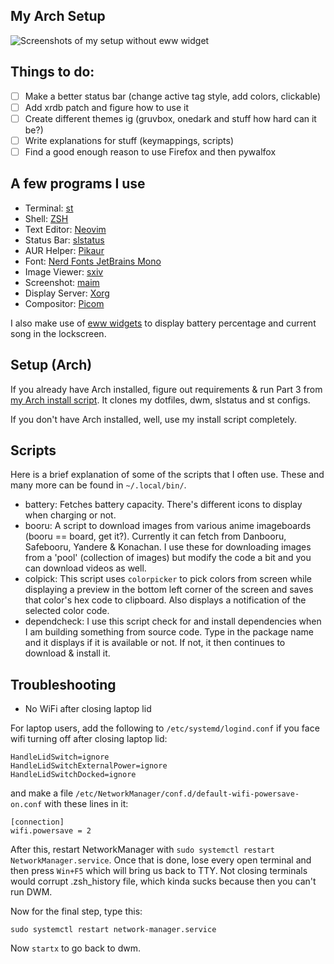 ## My Arch Setup
![Screenshots of my setup without eww widget](https://0x0.st/omWx.png)

## Things to do:

- [ ] Make a better status bar (change active tag style, add colors, clickable)
- [ ] Add xrdb patch and figure how to use it 
- [ ] Create different themes ig (gruvbox, onedark and stuff how hard can it be?)
- [ ] Write explanations for stuff (keymappings, scripts)
- [ ] Find a good enough reason to use Firefox and then pywalfox

## A few programs I use

- Terminal: [st](https://st.suckless.org/)
- Shell: [ZSH](https://www.zsh.org/)
- Text Editor: [Neovim](https://github.com/neovim/neovim)
- Status Bar: [slstatus](https://tools.suckless.org/slstatus/)
- AUR Helper: [Pikaur](https://github.com/actionless/pikaur)
- Font: [Nerd Fonts JetBrains Mono](https://www.nerdfonts.com/)
- Image Viewer: [sxiv](https://github.com/muennich/sxiv)
- Screenshot: [maim](https://github.com/naelstrof/maim)
- Display Server: [Xorg](https://www.x.org/wiki)
- Compositor: [Picom](https://github.com/yshui/picom)

I also make use of [eww widgets](https://github.com/elkowar/eww) to display battery percentage and current song in the lockscreen.

## Setup (Arch)

If you already have Arch installed, figure out requirements & run Part 3 from [my Arch install script](https://github.com/samisthefbi/sami). It clones my dotfiles, dwm, slstatus and st configs. 

If you don't have Arch installed, well, use my install script completely.

## Scripts

Here is a brief explanation of some of the scripts that I often use. These and many more can be found in `~/.local/bin/`.

- battery: Fetches battery capacity. There's different icons to display when charging or not.
- booru: A script to download images from various anime imageboards (booru == board, get it?). Currently it can fetch from Danbooru, Safebooru, Yandere & Konachan. I use these for downloading images from a 'pool' (collection of images) but modify the code a bit and you can download videos as well.
- colpick: This script uses `colorpicker` to pick colors from screen while displaying a preview in the bottom left corner of the screen and saves that color's hex code to clipboard. Also displays a notification of the selected color code.
- dependcheck: I use this script check for and install dependencies when I am building something from source code. Type in the package name and it displays if it is available or not. If not, it then continues to download & install it.

## Troubleshooting

- No WiFi after closing laptop lid

For laptop users, add the following to `/etc/systemd/logind.conf` if you face wifi turning off after closing laptop lid:

```
HandleLidSwitch=ignore
HandleLidSwitchExternalPower=ignore
HandleLidSwitchDocked=ignore
```
and make a file `/etc/NetworkManager/conf.d/default-wifi-powersave-on.conf` with these lines in it:
```
[connection]
wifi.powersave = 2
```
After this, restart NetworkManager with `sudo systemctl restart NetworkManager.service`. Once that is done, lose every open terminal and then press `Win+F5` which will bring us back to TTY. Not closing terminals would corrupt .zsh_history file, which kinda sucks because then you can't run DWM.

Now for the final step, type this:
```
sudo systemctl restart network-manager.service
```

Now `startx` to go back to dwm.
